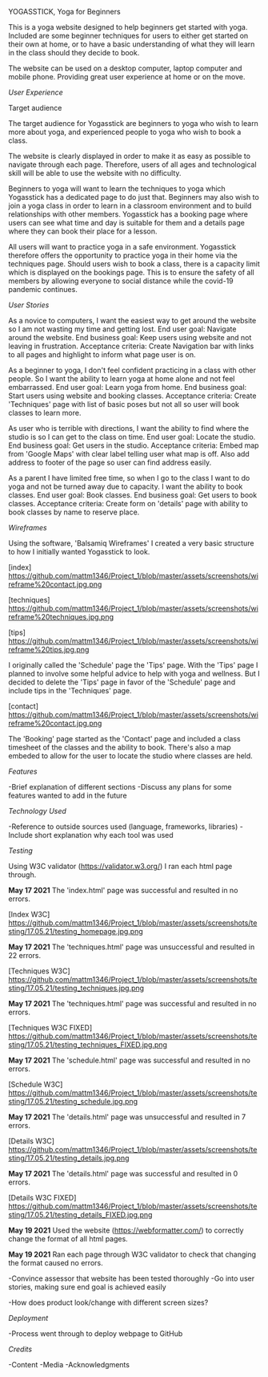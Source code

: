 YOGASSTICK, Yoga for Beginners

This is a yoga website designed to help beginners get started with yoga. Included are some beginner techniques for users to either get started on their own at home, or to have a basic understanding of what they will learn in the class should they decide to book.

The website can be used on a desktop computer, laptop computer and mobile phone. Providing great user experience at home or on the move.

*User Experience*

Target audience

The target audience for Yogasstick are beginners to yoga who wish to learn more about yoga, and experienced people to yoga who wish to book a class.

The website is clearly displayed in order to make it as easy as possible to navigate through each page. Therefore, users of all ages and technological skill will be able to use the website with no difficulty.

Beginners to yoga will want to learn the techniques to yoga which Yogasstick has a dedicated page to do just that. Beginners may also wish to join a yoga class in order to learn in a classroom environment and to build relationships with other members. Yogasstick has a booking page where users can see what time and day is suitable for them and a details page where they can book their place for a lesson.

All users will want to practice yoga in a safe environment. Yogasstick therefore offers the opportunity to practice yoga in their home via the techniques page. Should users wish to book a class, there is a capacity limit which is displayed on the bookings page. This is to ensure the safety of all members by allowing everyone to social distance while the covid-19 pandemic continues.

*User Stories*

As a novice to computers, I want the easiest way to get around the website so I am not wasting my time and getting lost.
End user goal: Navigate around the website. End business goal: Keep users using website and not leaving in frustration. Acceptance criteria: Create Navigation bar with links to all pages and highlight to inform what page user is on.

As a beginner to yoga, I don't feel confident practicing in a class with other people. So I want the ability to learn yoga at home alone and not feel embarrassed.
End user goal: Learn yoga from home. End business goal: Start users using website and booking classes. Acceptance criteria: Create 'Techniques' page with list of basic poses but not all so user will book classes to learn more.

As user who is terrible with directions, I want the ability to find where the studio is so I can get to the class on time. 
End user goal: Locate the studio. End business goal: Get users in the studio. Acceptance criteria: Embed map from 'Google Maps' with clear label telling user what map is off. Also add address to footer of the page so user can find address easily.

As a parent I have limited free time, so when I go to the class I want to do yoga and not be turned away due to capacity. I want the ability to book classes. End user goal: Book classes. End business goal: Get users to book classes. Acceptance criteria: Create form on 'details' page with ability to book classes by name to reserve place.

*Wireframes*

Using the software, 'Balsamiq Wireframes' I created a very basic structure to how I initially wanted Yogasstick to look.

[index] https://github.com/mattm1346/Project_1/blob/master/assets/screenshots/wireframe%20contact.jpg.png

[techniques] https://github.com/mattm1346/Project_1/blob/master/assets/screenshots/wireframe%20techniques.jpg.png

[tips] https://github.com/mattm1346/Project_1/blob/master/assets/screenshots/wireframe%20tips.jpg.png

I originally called the 'Schedule' page the 'Tips' page. With the 'Tips' page I planned to involve some helpful advice to help with yoga and wellness. But I decided to delete the 'Tips' page in favor of the 'Schedule' page and include tips in the 'Techniques' page.

[contact] https://github.com/mattm1346/Project_1/blob/master/assets/screenshots/wireframe%20contact.jpg.png

The 'Booking' page started as the 'Contact' page and included a class timesheet of the classes and the ability to book. There's also a map embeded to allow for the user to locate the studio where classes are held.

*Features*

-Brief explanation of different sections
-Discuss any plans for some features wanted to add in the future

*Technology Used*

-Reference to outside sources used (language, frameworks, libraries)
-Include short explanation why each tool was used

*Testing*

Using W3C validator (https://validator.w3.org/) I ran each html page through.

**May 17 2021** The 'index.html' page was successful and resulted in no errors.

[Index W3C] https://github.com/mattm1346/Project_1/blob/master/assets/screenshots/testing/17.05.21/testing_homepage.jpg.png

**May 17 2021** The 'techniques.html' page was unsuccessful and resulted in 22 errors.

[Techniques W3C] https://github.com/mattm1346/Project_1/blob/master/assets/screenshots/testing/17.05.21/testing_techniques.jpg.png

**May 17 2021** The 'techniques.html' page was successful and resulted in no errors.

[Techniques W3C FIXED] https://github.com/mattm1346/Project_1/blob/master/assets/screenshots/testing/17.05.21/testing_techniques_FIXED.jpg.png

**May 17 2021** The 'schedule.html' page was successful and resulted in no errors.

[Schedule W3C] https://github.com/mattm1346/Project_1/blob/master/assets/screenshots/testing/17.05.21/testing_schedule.jpg.png

**May 17 2021** The 'details.html' page was unsuccessful and resulted in 7 errors.

[Details W3C] https://github.com/mattm1346/Project_1/blob/master/assets/screenshots/testing/17.05.21/testing_details.jpg.png

**May 17 2021** The 'details.html' page was successful and resulted in 0 errors.

[Details W3C FIXED] https://github.com/mattm1346/Project_1/blob/master/assets/screenshots/testing/17.05.21/testing_details_FIXED.jpg.png

**May 19 2021** Used the website (https://webformatter.com/) to correctly change the format of all html pages.

**May 19 2021** Ran each page through W3C validator to check that changing the format caused no errors.



-Convince assessor that website has been tested thoroughly
-Go into user stories, making sure end goal is achieved easily

-How does product look/change with different screen sizes?

*Deployment*

-Process went through to deploy webpage to GitHub

*Credits*

-Content
-Media
-Acknowledgments
